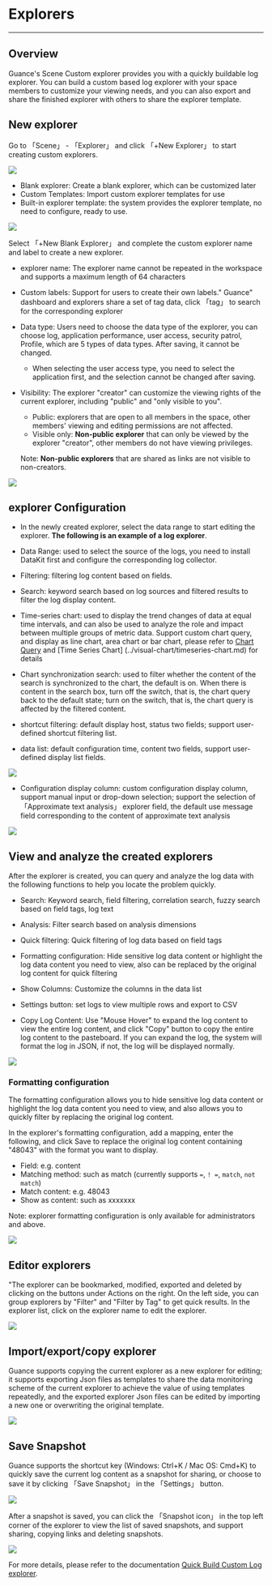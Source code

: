 # Explorers
---

## Overview

Guance's Scene Custom explorer provides you with a quickly buildable log explorer. You can build a custom based log explorer with your space members to customize your viewing needs, and you can also export and share the finished explorer with others to share the explorer template.

## New explorer

Go to 「Scene」 - 「Explorer」 and click 「+New Explorer」 to start creating custom explorers.

![](../img/explorer.png)

- Blank explorer: Create a blank explorer, which can be customized later
- Custom Templates: Import custom explorer templates for use
- Built-in explorer template: the system provides the explorer template, no need to configure, ready to use.

![](../img/9.logexplorer_2.png)

Select 「+New Blank Explorer」 and complete the custom explorer name and label to create a new explorer.

- explorer name: The explorer name cannot be repeated in the workspace and supports a maximum length of 64 characters

- Custom labels: Support for users to create their own labels." Guance" dashboard and explorers share a set of tag data, click 「tag」 to search for the corresponding explorer

- Data type: Users need to choose the data type of the explorer, you can choose log, application performance, user access, security patrol, Profile, which are 5 types of data types. After saving, it cannot be changed.

  - When selecting the user access type, you need to select the application first, and the selection cannot be changed after saving.

- Visibility: The explorer "creator" can customize the viewing rights of the current explorer, including "public" and "only visible to you".

  - Public: explorers that are open to all members in the space, other members' viewing and editing permissions are not affected.
  - Visible only: **Non-public explorer** that can only be viewed by the explorer "creator", other members do not have viewing privileges.

  Note: **Non-public explorers** that are shared as links are not visible to non-creators.

![](../img/5.browser_1.png)



## explorer Configuration

- In the newly created explorer, select the data range to start editing the explorer. **The following is an example of a log explorer**.

- Data Range: used to select the source of the logs, you need to install DataKit first and configure the corresponding log collector.
- Filtering: filtering log content based on fields.
- Search: keyword search based on log sources and filtered results to filter the log display content.
- Time-series chart: used to display the trend changes of data at equal time intervals, and can also be used to analyze the role and impact between multiple groups of metric data. Support custom chart query, and display as line chart, area chart or bar chart, please refer to [Chart Query](../visual-chart/chart-query.md) and [Time Series Chart] (../visual-chart/timeseries-chart.md) for details
- Chart synchronization search: used to filter whether the content of the search is synchronized to the chart, the default is on. When there is content in the search box, turn off the switch, that is, the chart query back to the default state; turn on the switch, that is, the chart query is affected by the filtered content.
- shortcut filtering: default display host, status two fields; support user-defined shortcut filtering list.
- data list: default configuration time, content two fields, support user-defined display list fields.

![](../img/explorer001.png)

- Configuration display column: custom configuration display column, support manual input or drop-down selection; support the selection of 「Approximate text analysis」 explorer field, the default use message field corresponding to the content of approximate text analysis

![](../img/6.log_explorer_6.png)

## View and analyze the created explorers

After the explorer is created, you can query and analyze the log data with the following functions to help you locate the problem quickly.

- Search: Keyword search, field filtering, correlation search, fuzzy search based on field tags, log text
- Analysis: Filter search based on analysis dimensions
- Quick filtering: Quick filtering of log data based on field tags
- Formatting configuration: Hide sensitive log data content or highlight the log data content you need to view, also can be replaced by the original log content for quick filtering
- Show Columns: Customize the columns in the data list

- Settings button: set logs to view multiple rows and export to CSV
- Copy Log Content: Use "Mouse Hover" to expand the log content to view the entire log content, and click "Copy" button to copy the entire log content to the pasteboard. If you can expand the log, the system will format the log in JSON, if not, the log will be displayed normally.

![](../img/explorer02.png)

### Formatting configuration

The formatting configuration allows you to hide sensitive log data content or highlight the log data content you need to view, and also allows you to quickly filter by replacing the original log content.

In the explorer's formatting configuration, add a mapping, enter the following, and click Save to replace the original log content containing "48043" with the format you want to display.

- Field: e.g. content
- Matching method: such as match (currently supports `=`, `! =`, `match`, `not match`)
- Match content: e.g. 48043
- Show as content: such as xxxxxxx

Note: explorer formatting configuration is only available for administrators and above.

![](../img/5.browser_5.png)



## Editor explorers

"The explorer can be bookmarked, modified, exported and deleted by clicking on the buttons under Actions on the right. On the left side, you can group explorers by "Filter" and "Filter by Tag" to get quick results. In the explorer list, click on the explorer name to edit the explorer.

![](../img/explorer.png)

## Import/export/copy explorer

Guance supports copying the current explorer as a new explorer for editing; it supports exporting Json files as templates to share the data monitoring scheme of the current explorer to achieve the value of using templates repeatedly, and the exported explorer Json files can be edited by importing a new one or overwriting the original template.

![](../img/explorer003.png)

## Save Snapshot

Guance supports the shortcut key (Windows: Ctrl+K / Mac OS: Cmd+K) to quickly save the current log content as a snapshot for sharing, or choose to save it by clicking 「Save Snapshot」 in the 「Settings」 button.

![](../img/explorer004.png)

After a snapshot is saved, you can click the 「Snapshot icon」 in the top left corner of the explorer to view the list of saved snapshots, and support sharing, copying links and deleting snapshots.

![](../img/explorer005.png)

For more details, please refer to the documentation [Quick Build Custom Log explorer](custom-explorer.md).
